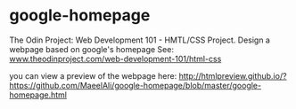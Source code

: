 # google-homepage
The Odin Project: Web Development 101 - HMTL/CSS Project. Design a webpage based on google's homepage
See: www.theodinproject.com/web-development-101/html-css

you can view a preview of the webpage here: http://htmlpreview.github.io/?https://github.com/MaeelAli/google-homepage/blob/master/google-homepage.html